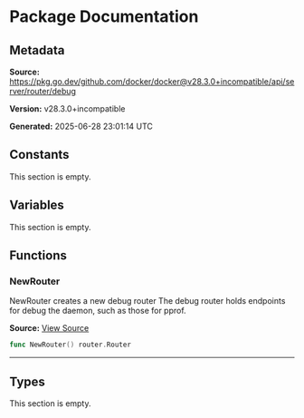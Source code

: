 # Package Documentation

## Metadata

**Source:** https://pkg.go.dev/github.com/docker/docker@v28.3.0+incompatible/api/server/router/debug

**Version:** v28.3.0+incompatible

**Generated:** 2025-06-28 23:01:14 UTC

## Constants

This section is empty.

## Variables

This section is empty.

## Functions

### NewRouter

NewRouter creates a new debug router
The debug router holds endpoints for debug the daemon, such as those for pprof.

**Source:** [View Source](https://github.com/docker/docker/blob/v28.3.0/api/server/router/debug/debug.go#L15)  

```go
func NewRouter() router.Router
```

---

## Types

This section is empty.

